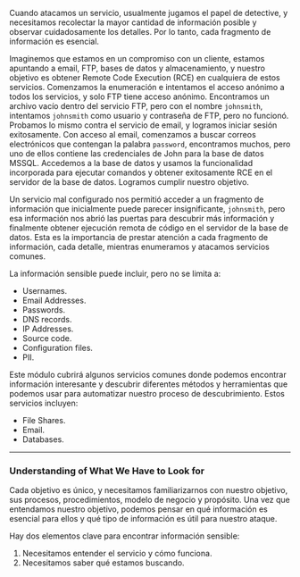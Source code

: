 Cuando atacamos un servicio, usualmente jugamos el papel de detective, y necesitamos recolectar la mayor cantidad de información posible y observar cuidadosamente los detalles. Por lo tanto, cada fragmento de información es esencial.

Imaginemos que estamos en un compromiso con un cliente, estamos apuntando a email, FTP, bases de datos y almacenamiento, y nuestro objetivo es obtener Remote Code Execution (RCE) en cualquiera de estos servicios. Comenzamos la enumeración e intentamos el acceso anónimo a todos los servicios, y solo FTP tiene acceso anónimo. Encontramos un archivo vacío dentro del servicio FTP, pero con el nombre `johnsmith`, intentamos `johnsmith` como usuario y contraseña de FTP, pero no funcionó. Probamos lo mismo contra el servicio de email, y logramos iniciar sesión exitosamente. Con acceso al email, comenzamos a buscar correos electrónicos que contengan la palabra `password`, encontramos muchos, pero uno de ellos contiene las credenciales de John para la base de datos MSSQL. Accedemos a la base de datos y usamos la funcionalidad incorporada para ejecutar comandos y obtener exitosamente RCE en el servidor de la base de datos. Logramos cumplir nuestro objetivo.

Un servicio mal configurado nos permitió acceder a un fragmento de información que inicialmente puede parecer insignificante, `johnsmith`, pero esa información nos abrió las puertas para descubrir más información y finalmente obtener ejecución remota de código en el servidor de la base de datos. Esta es la importancia de prestar atención a cada fragmento de información, cada detalle, mientras enumeramos y atacamos servicios comunes.

La información sensible puede incluir, pero no se limita a:

- Usernames.
- Email Addresses.
- Passwords.
- DNS records.
- IP Addresses.
- Source code.
- Configuration files.
- PII.

Este módulo cubrirá algunos servicios comunes donde podemos encontrar información interesante y descubrir diferentes métodos y herramientas que podemos usar para automatizar nuestro proceso de descubrimiento. Estos servicios incluyen:

- File Shares.
- Email.
- Databases.

---

### Understanding of What We Have to Look for

Cada objetivo es único, y necesitamos familiarizarnos con nuestro objetivo, sus procesos, procedimientos, modelo de negocio y propósito. Una vez que entendamos nuestro objetivo, podemos pensar en qué información es esencial para ellos y qué tipo de información es útil para nuestro ataque.

Hay dos elementos clave para encontrar información sensible:

1. Necesitamos entender el servicio y cómo funciona.
2. Necesitamos saber qué estamos buscando.